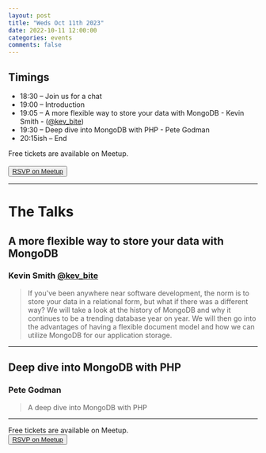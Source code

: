 ```yaml
---
layout: post
title: "Weds Oct 11th 2023"
date: 2022-10-11 12:00:00
categories: events
comments: false
---
```


## Timings

* 18:30 – Join us for a chat
* 19:00 – Introduction
* 19:05 – A more flexible way to store your data with MongoDB - Kevin Smith - ([@kev_bite](https://sessionize.com/kevin-smith))
* 19:30 – Deep dive into MongoDB with PHP - Pete Godman
* 20:15ish – End

Free tickets are available on Meetup.  
<br><button>[RSVP on Meetup](https://www.meetup.com/leedsphp/events/296260758/)</button>

<hr/>

# The Talks

##  A more flexible way to store your data with MongoDB

### Kevin Smith [@kev_bite](https://sessionize.com/kevin-smith)

> If you've been anywhere near software development, the norm is to store your data in a relational form, but what if there was a different way?
We will take a look at the history of MongoDB and why it continues to be a trending database year on year. We will then go into the advantages of having a flexible document model and how we can utilize MongoDB for our application storage.
<hr/>

##  Deep dive into MongoDB with PHP

###  Pete Godman

> A deep dive into MongoDB with PHP
<hr/>

Free tickets are available on Meetup.
<br><button>[RSVP on Meetup](https://www.meetup.com/leedsphp/events/296260758/)</button>

